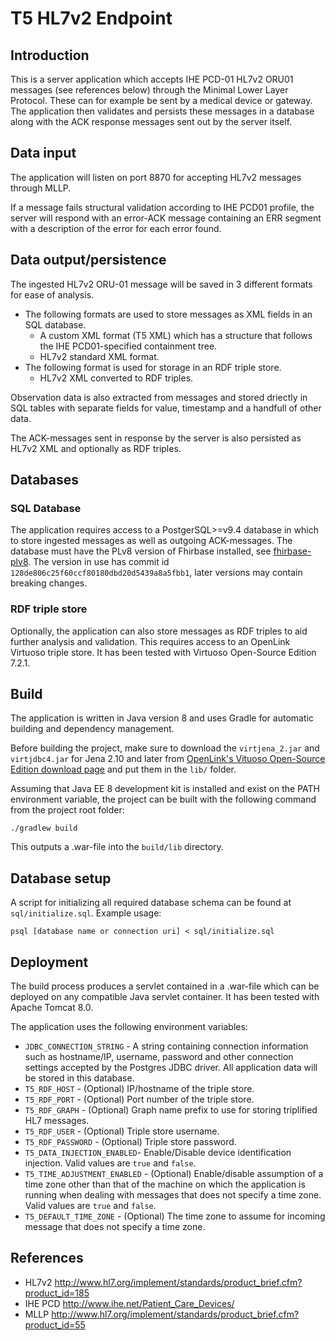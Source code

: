 # T5 HL7v2 Endpoint

## Introduction

This is a server application which accepts IHE PCD-01 HL7v2 ORU01 messages (see references below) through the Minimal Lower Layer Protocol. These can for example be sent by a medical device or gateway. The application then validates and persists these messages in a database along with the ACK response messages sent out by the server itself.

## Data input
The application will listen on port 8870 for accepting HL7v2 messages through MLLP. 

If a message fails structural validation according to IHE PCD01 profile, the server will respond with an error-ACK message containing an ERR segment with a description of the error for each error found.

## Data output/persistence
The ingested HL7v2 ORU-01 message will be saved in 3 different formats for ease of analysis.

* The following formats are used to store messages as XML fields in an SQL database.
  * A custom XML format (T5 XML) which has a structure that follows the IHE PCD01-specified containment tree.
  * HL7v2 standard XML format.
* The following format is used for storage in an RDF triple store.
  * HL7v2 XML converted to RDF triples.

Observation data is also extracted from messages and stored driectly in SQL tables with separate fields for value, timestamp and a handfull of other data.

The ACK-messages sent in response by the server is also persisted as HL7v2 XML and optionally as RDF triples.

## Databases

### SQL Database
The application requires access to a PostgerSQL>=v9.4 database in which to store ingested messages as well as outgoing ACK-messages. The database must have the PLv8 version of Fhirbase installed, see [fhirbase-plv8](https://github.com/fhirbase/fhirbase-plv8). The version in use has commit id `128de806c25f60ccf80180dbd20d5439a8a5fbb1`, later versions may contain breaking changes.

### RDF triple store
Optionally, the application can also store messages as RDF triples to aid further analysis and validation. This requires access to an OpenLink Virtuoso triple store. It has been tested with Virtuoso Open-Source Edition 7.2.1.

## Build
The application is written in Java version 8 and uses Gradle for automatic building and dependency management.

Before building the project, make sure to download the `virtjena_2.jar` and `virtjdbc4.jar` for Jena 2.10 and later from [OpenLink's Vituoso Open-Source Edition download page](http://virtuoso.openlinksw.com/dataspace/doc/dav/wiki/Main/VOSDownload#Jena%20Provider) and put them in the `lib/` folder.

Assuming that Java EE 8 development kit is installed and exist on the PATH environment variable, the project can be built with the following command from the project root folder:

    ./gradlew build

This outputs a .war-file into the `build/lib` directory.

## Database setup
A script for initializing all required database schema can be found at `sql/initialize.sql`.
Example usage:
```
psql [database name or connection uri] < sql/initialize.sql
```

## Deployment
The build process produces a servlet contained in a .war-file which can be deployed on any compatible Java servlet container. It has been tested with Apache Tomcat 8.0.

The application uses the following environment variables:

* `JDBC_CONNECTION_STRING` - A string containing connection information such as hostname/IP, username, password and other connection settings accepted by the Postgres JDBC driver. All application data will be stored in this database.
* `T5_RDF_HOST` - (Optional) IP/hostname of the triple store.
* `T5_RDF_PORT` - (Optional) Port number of the triple store.
* `T5_RDF_GRAPH` - (Optional) Graph name prefix to use for storing triplified HL7 messages.
* `T5_RDF_USER` - (Optional) Triple store username.
* `T5_RDF_PASSWORD` - (Optional) Triple store password.
* `T5_DATA_INJECTION_ENABLED`- Enable/Disable device identification injection. Valid values are `true` and `false`.
* `T5_TIME_ADJUSTMENT_ENABLED` - (Optional) Enable/disable assumption of a time zone other than that of the machine on which the application is running when dealing with messages that does not specify a time zone. Valid values are `true` and `false`.
* `T5_DEFAULT_TIME_ZONE` - (Optional) The time zone to assume for incoming message that does not specify a time zone.


## References
* HL7v2 http://www.hl7.org/implement/standards/product_brief.cfm?product_id=185
* IHE PCD http://www.ihe.net/Patient_Care_Devices/
* MLLP http://www.hl7.org/implement/standards/product_brief.cfm?product_id=55
